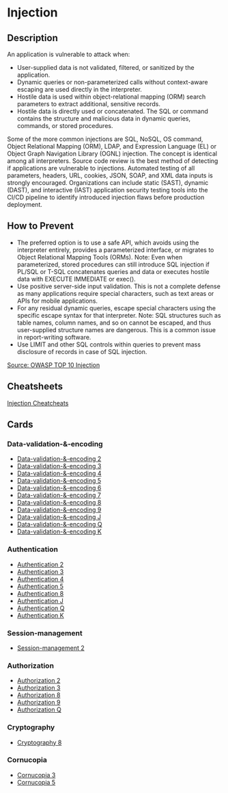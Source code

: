 # Injection
## Description
An application is vulnerable to attack when:

- User-supplied data is not validated, filtered, or sanitized by the application.
- Dynamic queries or non-parameterized calls without context-aware escaping are used directly in the interpreter.
- Hostile data is used within object-relational mapping (ORM) search parameters to extract additional, sensitive records.
- Hostile data is directly used or concatenated. The SQL or command contains the structure and malicious data in dynamic queries, commands, or stored procedures.

Some of the more common injections are SQL, NoSQL, OS command, Object Relational Mapping (ORM), LDAP, and Expression Language (EL) or Object Graph Navigation Library (OGNL) injection. The concept is identical among all interpreters. Source code review is the best method of detecting if applications are vulnerable to injections. Automated testing of all parameters, headers, URL, cookies, JSON, SOAP, and XML data inputs is strongly encouraged. Organizations can include static (SAST), dynamic (DAST), and interactive (IAST) application security testing tools into the CI/CD pipeline to identify introduced injection flaws before production deployment.

## How to Prevent
- The preferred option is to use a safe API, which avoids using the interpreter entirely, provides a parameterized interface, or migrates to Object Relational Mapping Tools (ORMs).
Note: Even when parameterized, stored procedures can still introduce SQL injection if PL/SQL or T-SQL concatenates queries and data or executes hostile data with EXECUTE IMMEDIATE or exec().
- Use positive server-side input validation. This is not a complete defense as many applications require special characters, such as text areas or APIs for mobile applications.
- For any residual dynamic queries, escape special characters using the specific escape syntax for that interpreter.
Note: SQL structures such as table names, column names, and so on cannot be escaped, and thus user-supplied structure names are dangerous. This is a common issue in report-writing software.
- Use LIMIT and other SQL controls within queries to prevent mass disclosure of records in case of SQL injection.

[Source: OWASP TOP 10 Injection](https://owasp.org/Top10/A03_2021-Injection/)

## Cheatsheets
[Injection Cheatcheats](https://cheatsheetseries.owasp.org/IndexTopTen.html#a032021-injection)

## Cards
### Data-validation-&-encoding
- [Data-validation-&-encoding 2](/data-validation-&-encoding/2)
- [Data-validation-&-encoding 3](/data-validation-&-encoding/3)
- [Data-validation-&-encoding 4](/data-validation-&-encoding/4)
- [Data-validation-&-encoding 5](/data-validation-&-encoding/5)
- [Data-validation-&-encoding 6](/data-validation-&-encoding/6)
- [Data-validation-&-encoding 7](/data-validation-&-encoding/7)
- [Data-validation-&-encoding 8](/data-validation-&-encoding/8)
- [Data-validation-&-encoding 9](/data-validation-&-encoding/9)
- [Data-validation-&-encoding J](/data-validation-&-encoding/J)
- [Data-validation-&-encoding Q](/data-validation-&-encoding/Q)
- [Data-validation-&-encoding K](/data-validation-&-encoding/K)

### Authentication
- [Authentication 2](/authentication/2)
- [Authentication 3](/authentication/3)
- [Authentication 4](/authentication/4)
- [Authentication 5](/authentication/5)
- [Authentication 8](/authentication/8)
- [Authentication J](/authentication/J)
- [Authentication Q](/authentication/Q)
- [Authentication K](/authentication/K)

### Session-management
- [Session-management 2](/session-management/2)

### Authorization
- [Authorization 2](/authorization/2)
- [Authorization 3](/authorization/3)
- [Authorization 8](/authorization/8)
- [Authorization 9](/authorization/9)
- [Authorization Q](/authorization/Q)

### Cryptography
- [Cryptography 8](/cryptography/8)

### Cornucopia
- [Cornucopia 3](/cornucopia/3)
- [Cornucopia 5](/cornucopia/5)
